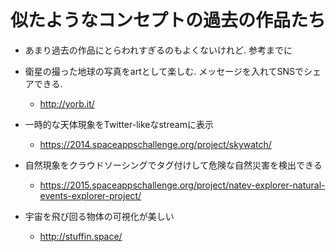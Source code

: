# 似たようなコンセプトの過去の作品たち

- あまり過去の作品にとらわれすぎるのもよくないけれど. 参考までに

- 衛星の撮った地球の写真をartとして楽しむ. メッセージを入れてSNSでシェアできる.
  - http://yorb.it/

- 一時的な天体現象をTwitter-likeなstreamに表示 
  - https://2014.spaceappschallenge.org/project/skywatch/

- 自然現象をクラウドソーシングでタグ付けして危険な自然災害を検出できる
  - https://2015.spaceappschallenge.org/project/natev-explorer-natural-events-explorer-project/

- 宇宙を飛び回る物体の可視化が美しい
  - http://stuffin.space/
